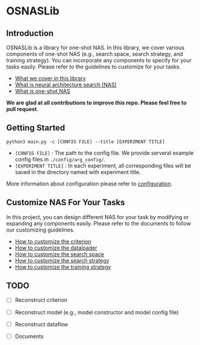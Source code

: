 # OSNASLib

## Introduction
OSNASLib is a library for one-shot NAS. In this library, we cover various components of one-shot NAS (e.g., search space, search strategy, and training strategy). You can incorporate any components to specify for your tasks easily. Please refer to the guidelines to customize for your tasks.

* [What we cover in this library](./doc/osnaslib.md)
* [What is neural architecture search (NAS)](./doc/nas.md)
* [What is one-shot NAS](./doc/one_shot_nas.md)

**We are glad at all contributions to improve this repo. Please feel free to pull request.**

## Getting Started
```
python3 main.py -c [CONFIG FILE] --title [EXPERIMENT TITLE]
```
* `[CONFIG FILE]` : The path to the config file. We provide serveral example config files in `./config/arg_config/`.
* `[EXPERIMENT TITLE]` : In each experiment, all corresponding files will be saved in the directory named with experiment title. 

More information about configuration please refer to [configuration](./doc/configuration.md).

## Customize NAS For Your Tasks
In this project, you can design different NAS for your task by modifying or expanding any components easily.
Please refer to the documents to follow our customizing guidelines.
* [How to customize the criterion](./doc/customize/criterion.md)
* [How to customize the dataloader](./doc/customize/dataloader.md)
* [How to customize the search space](./doc/customize/search_space.md)
* [How to customize the search strategy](./doc/customize/search_strategy.md)
* [How to customize the training strategy](./doc/customize/training_strategy.md)

## TODO
* [ ] Reconstruct criterion
* [ ] Reconstruct model (e.g., model constructor and model config file)
* [ ] Reconstruct dataflow
* [ ] Documents

